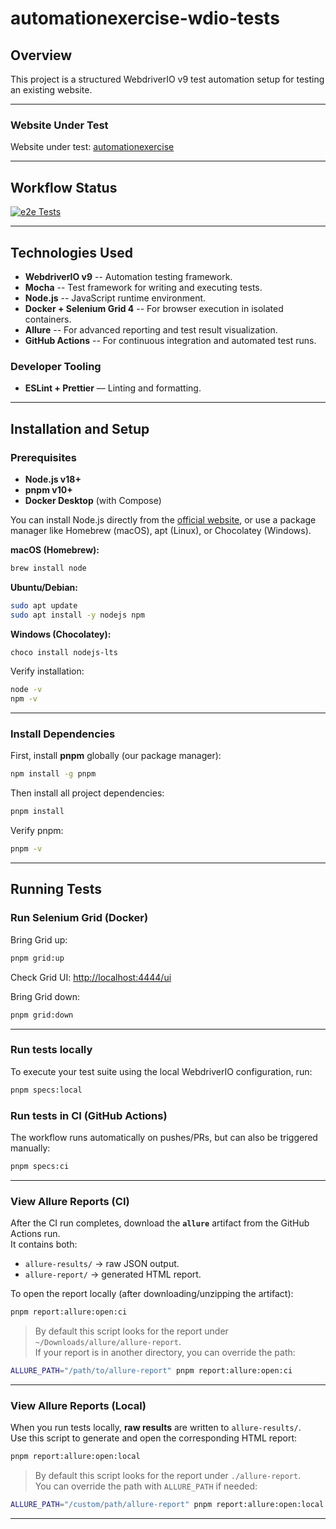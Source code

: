 # automationexercise-wdio-tests

## Overview

This project is a structured WebdriverIO v9 test automation setup for
testing an existing website.

---

### Website Under Test

Website under test:
[automationexercise](https://www.automationexercise.com/)

---

## Workflow Status

[![e2e Tests](https://github.com/gregoryAndrikopoulos/automationexercise-wdio-tests/actions/workflows/e2e_test.yml/badge.svg)](https://github.com/gregoryAndrikopoulos/automationexercise-wdio-tests/actions/workflows/e2e_test.yml)

---

## Technologies Used

- **WebdriverIO v9** -- Automation testing framework.
- **Mocha** -- Test framework for writing and executing tests.
- **Node.js** -- JavaScript runtime environment.
- **Docker + Selenium Grid 4** -- For browser execution in isolated containers.
- **Allure** -- For advanced reporting and test result visualization.
- **GitHub Actions** -- For continuous integration and automated test
  runs.

### Developer Tooling

- **ESLint + Prettier** — Linting and formatting.

---

## Installation and Setup

### Prerequisites

- **Node.js v18+**
- **pnpm v10+**
- **Docker Desktop** (with Compose)

You can install Node.js directly from the [official
website](https://nodejs.org/), or use a package manager like Homebrew
(macOS), apt (Linux), or Chocolatey (Windows).

**macOS (Homebrew):**

```bash
brew install node
```

**Ubuntu/Debian:**

```bash
sudo apt update
sudo apt install -y nodejs npm
```

**Windows (Chocolatey):**

```powershell
choco install nodejs-lts
```

Verify installation:

```bash
node -v
npm -v
```

---

### Install Dependencies

First, install **pnpm** globally (our package manager):

```bash
npm install -g pnpm
```

Then install all project dependencies:

```bash
pnpm install
```

Verify pnpm:

```bash
pnpm -v
```

---

## Running Tests

### Run Selenium Grid (Docker)

Bring Grid up:

```bash
pnpm grid:up
```

Check Grid UI: <http://localhost:4444/ui>

Bring Grid down:

```bash
pnpm grid:down
```

---

### Run tests locally

To execute your test suite using the local WebdriverIO configuration,
run:

```bash
pnpm specs:local
```

### Run tests in CI (GitHub Actions)

The workflow runs automatically on pushes/PRs, but can also be triggered
manually:

```bash
pnpm specs:ci
```

---

### View Allure Reports (CI)

After the CI run completes, download the **`allure`** artifact from the GitHub Actions run.  
It contains both:

- `allure-results/` → raw JSON output.
- `allure-report/` → generated HTML report.

To open the report locally (after downloading/unzipping the artifact):

```bash
pnpm report:allure:open:ci
```

> By default this script looks for the report under `~/Downloads/allure/allure-report`.  
> If your report is in another directory, you can override the path:

```bash
ALLURE_PATH="/path/to/allure-report" pnpm report:allure:open:ci
```

---

### View Allure Reports (Local)

When you run tests locally, **raw results** are written to `allure-results/`.  
Use this script to generate and open the corresponding HTML report:

```bash
pnpm report:allure:open:local
```

> By default this script looks for the report under `./allure-report`.  
> You can override the path with `ALLURE_PATH` if needed:

```bash
ALLURE_PATH="/custom/path/allure-report" pnpm report:allure:open:local
```

---
